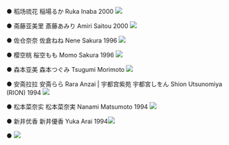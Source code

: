 ● 稻场琉花 稲場るか Ruka Inaba 2000 ![](./model_pic/RukaInaba.jpg)

● 斋藤亚美里 斎藤あみり Amiri Saitou 2000 ![](./model_pic/AmiriSaito.jpg)

● 佐仓奈奈 佐倉ねね Nene Sakura 1996 ![](./model_pic/NeneSakura.jpg)

● 樱空桃 桜空もも Momo Sakura 1996 ![](./model_pic/MomoSakura.jpeg)

● 森本亚美 森本つぐみ Tsugumi Morimoto ![](./model_pic/TsugumiMorimoto.jpg) 

● 安斋拉拉 安斋らら Rara Anzai | 宇都宫紫苑 宇都宮しをん Shion Utsunomiya (RION) 1994 ![](./model_pic/RION.jpg)

● 松本菜奈实 松本菜奈実 Nanami Matsumoto 1994 ![](./model_pic/NanamiMatsumoto.jpg)

● 新井优香 新井優香 Yuka Arai 1994![](./model_pic/YukaArai.jpg) 

● ![](./model_pic/.jpg) 